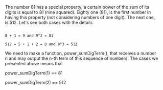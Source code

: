 The number 81 has a special property, a certain power of the sum of its digits is equal to 81 (nine squared). 
Eighty one (81), is the first number in having this property (not considering numbers of one digit). The next one, is 512. 
Let's see both cases with the details

```plain

8 + 1 = 9 and 9^2 = 81

512 = 5 + 1 + 2 = 8 and 8^3 = 512
```

We need to make a function, power_sumDigTerm(), that receives a number n and may output the n-th term of this sequence of numbers. 
The cases we presented above means that

power_sumDigTerm(1) == 81

power_sumDigTerm(2) == 512